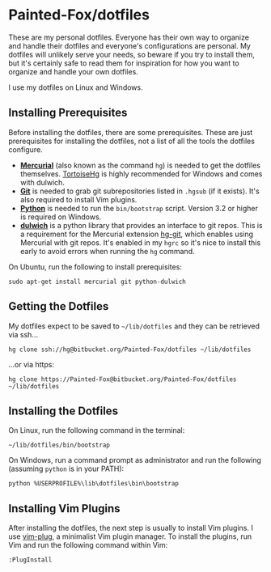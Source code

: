# Painted-Fox/dotfiles

These are my personal dotfiles.  Everyone has their own way to organize and
handle their dotfiles and everyone's configurations are personal.  My dotfiles
will unlikely serve your needs, so beware if you try to install them, but it's
certainly safe to read them for inspiration for how you want to organize and
handle your own dotfiles.

I use my dotfiles on Linux and Windows.

## Installing Prerequisites

Before installing the dotfiles, there are some prerequisites.  These are just
prerequisites for installing the dotfiles, not a list of all the tools the
dotfiles configure.

* **[Mercurial][hg]** (also known as the command `hg`) is needed to get the
  dotfiles themselves.  [TortoiseHg][thg] is highly recommended for Windows and
  comes with dulwich.
* **[Git][git]** is needed to grab git subrepositories listed in `.hgsub` (if
  it exists).  It's also required to install Vim plugins.
* **[Python][py]** is needed to run the `bin/bootstrap` script.  Version 3.2 or
  higher is required on Windows.
* **[dulwich][dulwich]** is a python library that provides an interface to git
  repos.  This is a requirement for the Mercurial extension [hg-git][hg-git],
  which enables using Mercurial with git repos.  It's enabled in my `hgrc` so
  it's nice to install this early to avoid errors when running the `hg` command.

On Ubuntu, run the following to install prerequisites:

    sudo apt-get install mercurial git python-dulwich

[hg]:      https://www.mercurial-scm.org/
[thg]:     http://tortoisehg.bitbucket.org/
[git]:     https://git-scm.com/
[py]:      https://www.python.org/
[dulwich]: https://github.com/jelmer/dulwich
[hg-git]:   https://hg-git.github.io/

## Getting the Dotfiles

My dotfiles expect to be saved to `~/lib/dotfiles` and they can be retrieved via
ssh...

    hg clone ssh://hg@bitbucket.org/Painted-Fox/dotfiles ~/lib/dotfiles

...or via https:

    hg clone https://Painted-Fox@bitbucket.org/Painted-Fox/dotfiles ~/lib/dotfiles

## Installing the Dotfiles

On Linux, run the following command in the terminal:

    ~/lib/dotfiles/bin/bootstrap

On Windows, run a command prompt as administrator and run the following
(assuming `python` is in your PATH):

    python %USERPROFILE%\lib\dotfiles\bin\bootstrap

## Installing Vim Plugins

After installing the dotfiles, the next step is usually to install Vim plugins.
I use [vim-plug][vim-plug], a minimalist Vim plugin manager.  To install the
plugins, run Vim and run the following command within Vim:

    :PlugInstall

[vim-plug]: https://github.com/junegunn/vim-plug
